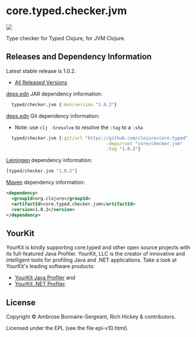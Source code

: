 # core.typed.checker.jvm

<a href='http://typedclojure.org'><img src='images/part-of-typed-clojure-project.png'></a>

Type checker for Typed Clojure, for JVM Clojure.

## Releases and Dependency Information

Latest stable release is 1.0.2.

* [All Released Versions](https://search.maven.org/search?q=g:org.clojure%20AND%20a:core.typed.checker.jvm)

[deps.edn](https://clojure.org/reference/deps_and_cli) JAR dependency information:

```clj
  typed/checker.jvm {:mvn/version "1.0.2"}
 ```

[deps.edn](https://clojure.org/reference/deps_and_cli) Git dependency information:

- Note: use `clj -Sresolve` to resolve the `:tag` to a `:sha`

```clj
  typed/checker.jvm {:git/url "https://github.com/clojure/core.typed"
                                      :deps/root "core/checker.jvm"
                                      :tag "1.0.2"}
```

[Leiningen](https://github.com/technomancy/leiningen) dependency information:

```clojure
[typed/checker.jvm "1.0.2"]
```

[Maven](https://maven.apache.org/) dependency information:

```XML
<dependency>
  <groupId>org.clojure</groupId>
  <artifactId>core.typed.checker.jvm</artifactId>
  <version>1.0.2</version>
</dependency>
```

## YourKit

YourKit is kindly supporting core.typed and other open source projects with its full-featured Java Profiler.
YourKit, LLC is the creator of innovative and intelligent tools for profiling
Java and .NET applications. Take a look at YourKit's leading software products:

* <a href="http://www.yourkit.com/java/profiler/index.jsp">YourKit Java Profiler</a> and
* <a href="http://www.yourkit.com/.net/profiler/index.jsp">YourKit .NET Profiler</a>.

## License

Copyright © Ambrose Bonnaire-Sergeant, Rich Hickey & contributors.

Licensed under the EPL (see the file epl-v10.html).
